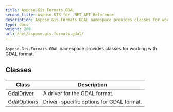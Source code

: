 ```yaml
---
title: Aspose.Gis.Formats.GDAL
second_title: Aspose.GIS for .NET API Reference
description: Aspose.Gis.Formats.GDAL namespace provides classes for working with GDAL format
type: docs
weight: 260
url: /net/aspose.gis.formats.gdal/
---
```

`Aspose.Gis.Formats.GDAL` namespace provides classes for working with GDAL format.

## Classes

| Class | Description |
| --- | --- |
| [GdalDriver](./gdaldriver/) | A driver for the GDAL format. |
| [GdalOptions](./gdaloptions/) | Driver-specific options for GDAL format. |



